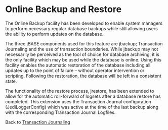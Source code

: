 # Online Backup and Restore  

<PageHeader />

The Online Backup facility has been developed to enable system managers to perform necessary regular database backups while still allowing users the ability to perform updates on the database..

The three jBASE components used for this feature are jbackup; Transaction Journaling and the use of transaction boundaries. While jbackup may not necessarily be perceived as the tool of choice for database archiving, it is the only facility which may be used while the database is online. Using this facility enables the automatic restoration of the database including all updates up to the point of failure – without operator intervention or scripting. Following the restoration, the database will be left in a consistent state.  

The functionality of the restore process, jrestore, has been extended to allow for the automatic roll-forward of logsets after a database restore has completed. This extension uses the Transaction Journal configuration (JediLoggerConfig) which was active at the time of the last backup along with the corresponding Transaction Journal Logfiles.

Back to [Transaction Journaling](./../README.md)

<PageFooter />
